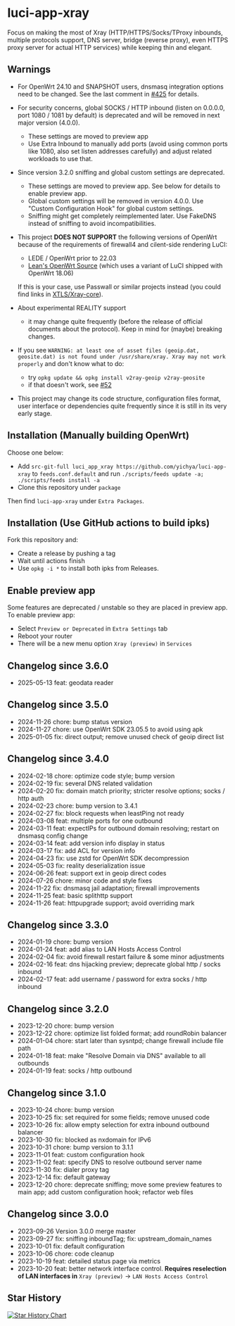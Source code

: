  # luci-app-xray






Focus on making the most of Xray (HTTP/HTTPS/Socks/TProxy inbounds, multiple protocols support, DNS server, bridge (reverse proxy), even HTTPS proxy server for actual HTTP services) while keeping thin and elegant.

## Warnings

* For OpenWrt 24.10 and SNAPSHOT users, dnsmasq integration options need to be changed. See the last comment in [#425](https://github.com/yichya/luci-app-xray/issues/425#issuecomment-2494295834) for details.
* For security concerns, global SOCKS / HTTP inbound (listen on 0.0.0.0, port 1080 / 1081 by default) is deprecated and will be removed in next major version (4.0.0).
    * These settings are moved to preview app
    * Use Extra Inbound to manually add ports (avoid using common ports like 1080, also set listen addresses carefully) and adjust related workloads to use that.
* Since version 3.2.0 sniffing and global custom settings are deprecated.
    * These settings are moved to preview app. See below for details to enable preview app.
    * Global custom settings will be removed in version 4.0.0. Use "Custom Configuration Hook" for global custom settings.
    * Sniffing might get completely reimplemented later. Use FakeDNS instead of sniffing to avoid incompatibilities.
* This project **DOES NOT SUPPORT** the following versions of OpenWrt because of the requirements of firewall4 and cilent-side rendering LuCI:
    * LEDE / OpenWrt prior to 22.03
    * [Lean's OpenWrt Source](https://github.com/coolsnowwolf/lede) (which uses a variant of LuCI shipped with OpenWrt 18.06)

    If this is your case, use Passwall or similar projects instead (you could find links in [XTLS/Xray-core](https://github.com/XTLS/Xray-core/)).
* About experimental REALITY support
    * it may change quite frequently (before the release of official documents about the protocol). Keep in mind for (maybe) breaking changes.
* If you see `WARNING: at least one of asset files (geoip.dat, geosite.dat) is not found under /usr/share/xray. Xray may not work properly` and don't know what to do:
    * try `opkg update && opkg install v2ray-geoip v2ray-geosite`
    * if that doesn't work, see [#52](https://github.com/yichya/luci-app-xray/issues/52#issuecomment-856059905)
* This project may change its code structure, configuration files format, user interface or dependencies quite frequently since it is still in its very early stage.

## Installation (Manually building OpenWrt)

Choose one below:

* Add `src-git-full luci_app_xray https://github.com/yichya/luci-app-xray` to `feeds.conf.default` and run `./scripts/feeds update -a; ./scripts/feeds install -a`
* Clone this repository under `package`

Then find `luci-app-xray` under `Extra Packages`.

## Installation (Use GitHub actions to build ipks)

Fork this repository and:

* Create a release by pushing a tag
* Wait until actions finish
* Use `opkg -i *` to install both ipks from Releases.

## Enable preview app

Some features are deprecated / unstable so they are placed in preview app. To enable preview app:

* Select `Preview or Deprecated` in `Extra Settings` tab
* Reboot your router
* There will be a new menu option `Xray (preview)` in `Services`

## Changelog since 3.6.0

* 2025-05-13 feat: geodata reader

## Changelog since 3.5.0

* 2024-11-26 chore: bump status version
* 2024-11-27 chore: use OpenWrt SDK 23.05.5 to avoid using apk
* 2025-01-05 fix: direct output; remove unused check of geoip direct list

## Changelog since 3.4.0

* 2024-02-18 chore: optimize code style; bump version
* 2024-02-19 fix: several DNS related validation
* 2024-02-20 fix: domain match priority; stricter resolve options; socks / http auth
* 2024-02-23 chore: bump version to 3.4.1
* 2024-02-27 fix: block requests when leastPing not ready
* 2024-03-08 feat: multiple ports for one outbound
* 2024-03-11 feat: expectIPs for outbound domain resolving; restart on dnsmasq config change
* 2024-03-14 feat: add version info display in status
* 2024-03-17 fix: add ACL for version info
* 2024-04-23 fix: use zstd for OpenWrt SDK decompression
* 2024-05-03 fix: reality deserialization issue
* 2024-06-26 feat: support ext in geoip direct codes
* 2024-07-26 chore: minor code and style fixes
* 2024-11-22 fix: dnsmasq jail adaptation; firewall improvements
* 2024-11-25 feat: basic splithttp support
* 2024-11-26 feat: httpupgrade support; avoid overriding mark

## Changelog since 3.3.0

* 2024-01-19 chore: bump version
* 2024-01-24 feat: add alias to LAN Hosts Access Control
* 2024-02-04 fix: avoid firewall restart failure & some minor adjustments
* 2024-02-16 feat: dns hijacking preview; deprecate global http / socks inbound
* 2024-02-17 feat: add username / password for extra socks / http inbound

## Changelog since 3.2.0

* 2023-12-20 chore: bump version
* 2023-12-22 chore: optimize list folded format; add roundRobin balancer
* 2024-01-04 chore: start later than sysntpd; change firewall include file path
* 2024-01-18 feat: make "Resolve Domain via DNS" available to all outbounds
* 2024-01-19 feat: socks / http outbound

## Changelog since 3.1.0

* 2023-10-24 chore: bump version
* 2023-10-25 fix: set required for some fields; remove unused code
* 2023-10-26 fix: allow empty selection for extra inbound outbound balancer
* 2023-10-30 fix: blocked as nxdomain for IPv6
* 2023-10-31 chore: bump version to 3.1.1
* 2023-11-01 feat: custom configuration hook
* 2023-11-02 feat: specify DNS to resolve outbound server name
* 2023-11-30 fix: dialer proxy tag
* 2023-12-14 fix: default gateway
* 2023-12-20 chore: deprecate sniffing; move some preview features to main app; add custom configuration hook; refactor web files

## Changelog since 3.0.0

* 2023-09-26 Version 3.0.0 merge master
* 2023-09-27 fix: sniffing inboundTag; fix: upstream_domain_names
* 2023-10-01 fix: default configuration
* 2023-10-06 chore: code cleanup
* 2023-10-19 feat: detailed status page via metrics
* 2023-10-20 feat: better network interface control. **Requires reselection of LAN interfaces in** `Xray (preview)` -> `LAN Hosts Access Control`

## Star History

[![Star History Chart](https://api.star-history.com/svg?repos=yichya/luci-app-xray&type=Date)](https://star-history.com/#yichya/luci-app-xray&Date)
